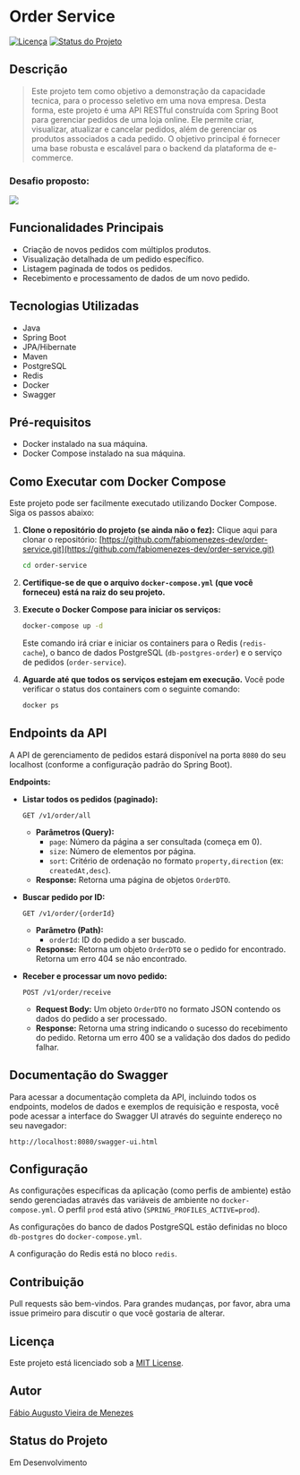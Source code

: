 # Order Service

[![Licença](https://img.shields.io/badge/License-MIT-yellow.svg)](https://opensource.org/licenses/MIT)
[![Status do Projeto](https://img.shields.io/badge/Status-Em%20Desenvolvimento-yellow)](https://img.shields.io/badge/Status-Em%20Desenvolvimento-yellow)

## Descrição

> Este projeto tem como objetivo a demonstração da capacidade tecnica, para o processo seletivo em uma nova empresa. Desta forma, este projeto é uma API RESTful construída com Spring Boot para gerenciar pedidos de uma loja online. Ele permite criar, visualizar, atualizar e cancelar pedidos, além de gerenciar os produtos associados a cada pedido. O objetivo principal é fornecer uma base robusta e escalável para o backend da plataforma de e-commerce.

### Desafio proposto:

<img src="src/main/resources/img/NOVO TESTE JAVA - AMBEV  (3).jpg">


## Funcionalidades Principais

* Criação de novos pedidos com múltiplos produtos.
* Visualização detalhada de um pedido específico.
* Listagem paginada de todos os pedidos.
* Recebimento e processamento de dados de um novo pedido.

## Tecnologias Utilizadas

* Java
* Spring Boot
* JPA/Hibernate
* Maven
* PostgreSQL
* Redis
* Docker
* Swagger

## Pré-requisitos

* Docker instalado na sua máquina.
* Docker Compose instalado na sua máquina.

## Como Executar com Docker Compose

Este projeto pode ser facilmente executado utilizando Docker Compose. Siga os passos abaixo:

1.  **Clone o repositório do projeto (se ainda não o fez):**
    Clique aqui para clonar o repositório: [https://github.com/fabiomenezes-dev/order-service.git](https://github.com/fabiomenezes-dev/order-service.git)
    ```bash
    cd order-service
    ```

2.  **Certifique-se de que o arquivo `docker-compose.yml` (que você forneceu) está na raiz do seu projeto.**

3.  **Execute o Docker Compose para iniciar os serviços:**
    ```bash
    docker-compose up -d
    ```
    Este comando irá criar e iniciar os containers para o Redis (`redis-cache`), o banco de dados PostgreSQL (`db-postgres-order`) e o serviço de pedidos (`order-service`).

4.  **Aguarde até que todos os serviços estejam em execução.** Você pode verificar o status dos containers com o seguinte comando:
    ```bash
    docker ps
    ```

## Endpoints da API

A API de gerenciamento de pedidos estará disponível na porta `8080` do seu localhost (conforme a configuração padrão do Spring Boot).

**Endpoints:**

* **Listar todos os pedidos (paginado):**
    ```
    GET /v1/order/all
    ```
    * **Parâmetros (Query):**
        * `page`: Número da página a ser consultada (começa em 0).
        * `size`: Número de elementos por página.
        * `sort`: Critério de ordenação no formato `property,direction` (ex: `createdAt,desc`).
    * **Response:** Retorna uma página de objetos `OrderDTO`.

* **Buscar pedido por ID:**
    ```
    GET /v1/order/{orderId}
    ```
    * **Parâmetro (Path):**
        * `orderId`: ID do pedido a ser buscado.
    * **Response:** Retorna um objeto `OrderDTO` se o pedido for encontrado. Retorna um erro 404 se não encontrado.

* **Receber e processar um novo pedido:**
    ```
    POST /v1/order/receive
    ```
    * **Request Body:** Um objeto `OrderDTO` no formato JSON contendo os dados do pedido a ser processado.
    * **Response:** Retorna uma string indicando o sucesso do recebimento do pedido. Retorna um erro 400 se a validação dos dados do pedido falhar.

## Documentação do Swagger

Para acessar a documentação completa da API, incluindo todos os endpoints, modelos de dados e exemplos de requisição e resposta, você pode acessar a interface do Swagger UI através do seguinte endereço no seu navegador:

```
http://localhost:8080/swagger-ui.html
```

## Configuração

As configurações específicas da aplicação (como perfis de ambiente) estão sendo gerenciadas através das variáveis de ambiente no `docker-compose.yml`. O perfil `prod` está ativo (`SPRING_PROFILES_ACTIVE=prod`).

As configurações do banco de dados PostgreSQL estão definidas no bloco `db-postgres` do `docker-compose.yml`.

A configuração do Redis está no bloco `redis`.

## Contribuição

Pull requests são bem-vindos. Para grandes mudanças, por favor, abra uma issue primeiro para discutir o que você gostaria de alterar.

## Licença

Este projeto está licenciado sob a [MIT License](https://opensource.org/licenses/MIT).

## Autor

[Fábio Augusto Vieira de Menezes](https://www.linkedin.com/in/fabioavmenezes/)


## Status do Projeto

Em Desenvolvimento
